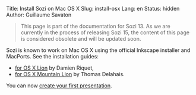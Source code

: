 Title: Install Sozi on Mac OS X
Slug: install-osx
Lang: en
Status: hidden
Author: Guillaume Savaton

> This page is part of the documentation for Sozi 13.
> As we are currently in the process of releasing Sozi 15,
> the content of this page is considered obsolete and will
> be updated soon.

Sozi is known to work on Mac OS X using the official Inkscape installer
and MacPorts.
See the installation guides:

* [for OS X Lion](http://www.lifl.fr/~riquetd/installing-sozi-on-mac-os-x.html) by Damien Riquet,
* [for OS X Mountain Lion](https://dl.dropboxusercontent.com/u/2324311/Sozi_Mountain_Lion.html) by Thomas Delahais.

You can now [create your first presentation](|filename|create.md).

